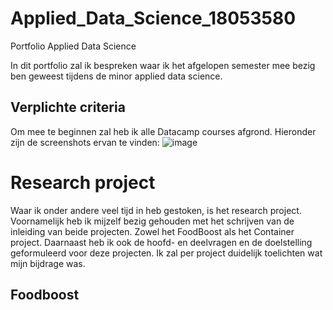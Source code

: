 # Applied_Data_Science_18053580
Portfolio Applied Data Science

In dit portfolio zal ik bespreken waar ik het afgelopen semester mee bezig ben geweest tijdens de minor applied data science.
## Verplichte criteria
Om mee te beginnen zal heb ik alle Datacamp courses afgrond. Hieronder zijn de screenshots ervan te vinden:
![image](https://user-images.githubusercontent.com/81196024/213316685-12ebbc2f-99f9-43ca-81d7-05976a7c3284.png)

# Research project
Waar ik onder andere veel tijd in heb gestoken, is het research project. Voornamelijk heb ik mijzelf bezig gehouden met het schrijven van de inleiding van beide projecten. Zowel het FoodBoost als het Container project. Daarnaast heb ik ook de hoofd- en deelvragen en de doelstelling geformuleerd voor deze projecten. Ik zal per project duidelijk toelichten wat mijn bijdrage was.

## Foodboost
